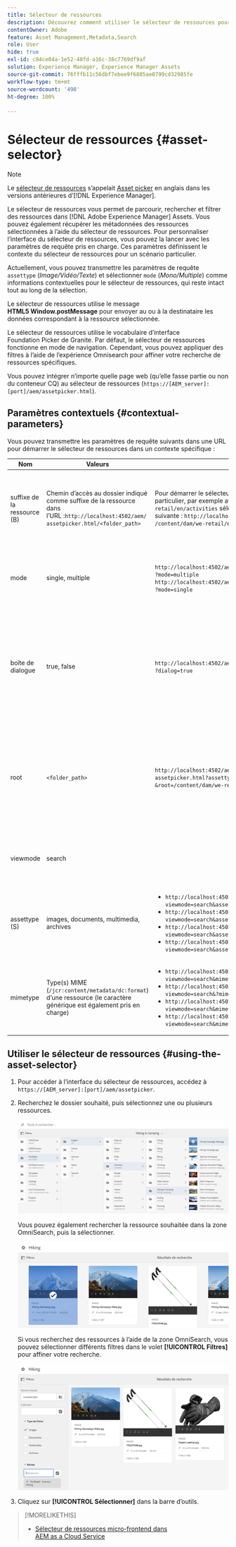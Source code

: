 ```yaml
---
title: Sélecteur de ressources
description: Découvrez comment utiliser le sélecteur de ressources pour rechercher, filtrer, parcourir et récupérer les métadonnées des ressources dans Adobe Experience Manager Assets. Découvrez également comment personnaliser l’interface du sélecteur de ressources.
contentOwner: Adobe
feature: Asset Management,Metadata,Search
role: User
hide: true
exl-id: c84ce84a-1e52-48fd-a16c-38c7769df9af
solution: Experience Manager, Experience Manager Assets
source-git-commit: 76fffb11c56dbf7ebee9f6805ae0799cd32985fe
workflow-type: tm+mt
source-wordcount: '498'
ht-degree: 100%

---
```


# Sélecteur de ressources {#asset-selector}

>[!NOTE]
>
>Le [sélecteur de ressources](https://experienceleague.adobe.com/docs/experience-manager-cloud-service/content/assets/manage/asset-selector.html?lang=fr) s’appelait [Asset picker](https://helpx.adobe.com/fr/experience-manager/6-2/assets/using/asset-picker.html) en anglais dans les versions antérieures d’[!DNL Experience Manager].

Le sélecteur de ressources vous permet de parcourir, rechercher et filtrer des ressources dans [!DNL Adobe Experience Manager] Assets. Vous pouvez également récupérer les métadonnées des ressources sélectionnées à l’aide du sélecteur de ressources. Pour personnaliser l’interface du sélecteur de ressources, vous pouvez la lancer avec les paramètres de requête pris en charge. Ces paramètres définissent le contexte du sélecteur de ressources pour un scénario particulier.

Actuellement, vous pouvez transmettre les paramètres de requête `assettype` (*Image/Vidéo/Texte*) et sélectionner `mode` (*Mono/Multiple*) comme informations contextuelles pour le sélecteur de ressources, qui reste intact tout au long de la sélection.

Le sélecteur de ressources utilise le message **HTML5 Window.postMessage** pour envoyer au ou à la destinataire les données correspondant à la ressource sélectionnée.

Le sélecteur de ressources utilise le vocabulaire d’interface Foundation Picker de Granite. Par défaut, le sélecteur de ressources fonctionne en mode de navigation. Cependant, vous pouvez appliquer des filtres à l’aide de l’expérience Omnisearch pour affiner votre recherche de ressources spécifiques.

Vous pouvez intégrer n’importe quelle page web (qu’elle fasse partie ou non du conteneur CQ) au sélecteur de ressources (`https://[AEM_server]:[port]/aem/assetpicker.html`).

## Paramètres contextuels {#contextual-parameters}

Vous pouvez transmettre les paramètres de requête suivants dans une URL pour démarrer le sélecteur de ressources dans un contexte spécifique :

| Nom | Valeurs | Exemple | Objectif |
|---|---|---|---|
| suffixe de la ressource (B) | Chemin d’accès au dossier indiqué comme suffixe de la ressource dans l’URL :`http://localhost:4502/aem/`<br>`assetpicker.html/<folder_path>` | Pour démarrer le sélecteur de ressources avec un dossier particulier, par exemple avec le dossier `/content/dam/we-retail/en/activities` sélectionné, l’URL doit avoir la forme suivante : `http://localhost:4502/aem/assetpicker.html`<br>`/content/dam/we-retail/en/activities?assettype=images`. | Si vous avez besoin de sélectionner un dossier en particulier au démarrage du sélecteur de ressources, vous pouvez l’indiquer comme suffixe de ressource. |
| mode | single, multiple | `http://localhost:4502/aem/assetpicker.html`<br>`?mode=multiple` <br> `http://localhost:4502/aem/assetpicker.html`<br>`?mode=single` | En mode multiple, vous pouvez sélectionner plusieurs ressources simultanément à l’aide du sélecteur de ressources. |
| boîte de dialogue | true, false | `http://localhost:4502/aem/assetpicker.html`<br>`?dialog=true` | Utilisez ces paramètres pour ouvrir le sélecteur de ressources en tant que boîte de dialogue Granite. Cette option ne peut être appliquée qu’au démarrage du sélecteur de ressources via le champ Chemin de Granite, en la configurant comme URL pickerSrc. |
| root | `<folder_path>` | `http://localhost:4502/aem/`<br>`assetpicker.html?assettype=images`<br>`&root=/content/dam/we-retail/en/activities` | Utilisez cette option pour spécifier le dossier racine du sélecteur de ressources. Dans ce cas, le sélecteur de ressources vous permet de sélectionner uniquement les ressources enfants (directes/indirectes) sous le dossier racine. |
| viewmode | search |  | Pour lancer le sélecteur de ressources en mode recherche, avec les paramètres assettype et mimetype. |
| assettype (S) | images, documents, multimedia, archives | <ul><li>`http://localhost:4502/aem/assetpicker.html?viewmode=search&assettype=images`</li> <li>`http://localhost:4502/aem/assetpicker.html?viewmode=search&assettype=documents`</li> <li>`http://localhost:4502/aem/assetpicker.html?viewmode=search&assettype=multimedia`</li> <li>`http://localhost:4502/aem/assetpicker.html?viewmode=search&assettype=archives`</li> | Utilisez cette option pour filtrer les types de ressources en fonction de la valeur transmise. |
| mimetype | Type(s) MIME (`/jcr:content/metadata/dc:format`) d’une ressource (le caractère générique est également pris en charge) | <ul><li>`http://localhost:4502/aem/assetpicker.html?viewmode=search&mimetype=image/png`</li>  <li>`http://localhost:4502/aem/assetpicker.html?viewmode=search&?mimetype=*png`</li>  <li>`http://localhost:4502/aem/assetpicker.html?viewmode=search&mimetype=*presentation`</li>  <li>`http://localhost:4502/aem/assetpicker?viewmode=search&mimetype=*presentation&mimetype=*png`</li></ul> | Utilisez-le pour filtrer les ressources basées sur le ou les types MIME |

## Utiliser le sélecteur de ressources {#using-the-asset-selector}

1. Pour accéder à l’interface du sélecteur de ressources, accédez à `https://[AEM_server]:[port]/aem/assetpicker`.
1. Recherchez le dossier souhaité, puis sélectionnez une ou plusieurs ressources.

   ![chlimage_1-441](assets/chlimage_1-441.png)

   Vous pouvez également rechercher la ressource souhaitée dans la zone OmniSearch, puis la sélectionner.

   ![chlimage_1-442](assets/chlimage_1-442.png)

   Si vous recherchez des ressources à l’aide de la zone OmniSearch, vous pouvez sélectionner différents filtres dans le volet **[!UICONTROL Filtres]** pour affiner votre recherche.

   ![chlimage_1-443](assets/chlimage_1-443.png)

1. Cliquez sur **[!UICONTROL Sélectionner]** dans la barre d’outils.

>[!MORELIKETHIS]
>
>* [Sélecteur de ressources micro-frontend dans AEM as a Cloud Service](https://experienceleague.adobe.com/docs/experience-manager-cloud-service/content/assets/manage/asset-selector.html?lang=fr)
